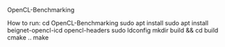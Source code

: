 OpenCL-Benchmarking

How to run:
cd OpenCL-Benchmarking
sudo apt install sudo apt install beignet-opencl-icd opencl-headers
sudo ldconfig
mkdir build && cd build
cmake ..
make
